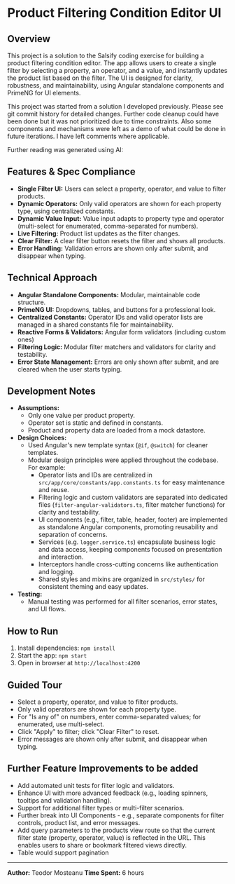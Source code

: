 # Product Filtering Condition Editor UI

## Overview

This project is a solution to the Salsify coding exercise for building a product filtering condition editor. The app allows users to create a single filter by selecting a property, an operator, and a value, and instantly updates the product list based on the filter. The UI is designed for clarity, robustness, and maintainability, using Angular standalone components and PrimeNG for UI elements.

This project was started from a solution I developed previously. Please see git commit history for detailed changes. Further code cleanup could have been done but it was not prioritized due to time constraints. Also some components and mechanisms were left as a demo of what could be done in future iterations. I have left comments where applicable.

Further reading was generated using AI:

## Features & Spec Compliance

- **Single Filter UI:** Users can select a property, operator, and value to filter products.
- **Dynamic Operators:** Only valid operators are shown for each property type, using centralized constants.
- **Dynamic Value Input:** Value input adapts to property type and operator (multi-select for enumerated, comma-separated for numbers).
- **Live Filtering:** Product list updates as the filter changes.
- **Clear Filter:** A clear filter button resets the filter and shows all products.
- **Error Handling:** Validation errors are shown only after submit, and disappear when typing.

## Technical Approach

- **Angular Standalone Components:** Modular, maintainable code structure.
- **PrimeNG UI:** Dropdowns, tables, and buttons for a professional look.
- **Centralized Constants:** Operator IDs and valid operator lists are managed in a shared constants file for maintainability.
- **Reactive Forms & Validators:** Angular form validators (including custom ones)
- **Filtering Logic:** Modular filter matchers and validators for clarity and testability.
- **Error State Management:** Errors are only shown after submit, and are cleared when the user starts typing.

## Development Notes

- **Assumptions:**
  - Only one value per product property.
  - Operator set is static and defined in constants.
  - Product and property data are loaded from a mock datastore.
- **Design Choices:**
  - Used Angular's new template syntax (`@if`, `@switch`) for cleaner templates.
  - Modular design principles were applied throughout the codebase. For example:
    - Operator lists and IDs are centralized in `src/app/core/constants/app.constants.ts` for easy maintenance and reuse.
    - Filtering logic and custom validators are separated into dedicated files (`filter-angular-validators.ts`, filter matcher functions) for clarity and testability.
    - UI components (e.g., filter, table, header, footer) are implemented as standalone Angular components, promoting reusability and separation of concerns.
    - Services (e.g. `logger.service.ts`) encapsulate business logic and data access, keeping components focused on presentation and interaction.
    - Interceptors handle cross-cutting concerns like authentication and logging.
    - Shared styles and mixins are organized in `src/styles/` for consistent theming and easy updates.
- **Testing:**
  - Manual testing was performed for all filter scenarios, error states, and UI flows.

## How to Run

1. Install dependencies: `npm install`
2. Start the app: `npm start`
3. Open in browser at `http://localhost:4200`

## Guided Tour

- Select a property, operator, and value to filter products.
- Only valid operators are shown for each property type.
- For "Is any of" on numbers, enter comma-separated values; for enumerated, use multi-select.
- Click "Apply" to filter; click "Clear Filter" to reset.
- Error messages are shown only after submit, and disappear when typing.

## Further Feature Improvements to be added

- Add automated unit tests for filter logic and validators.
- Enhance UI with more advanced feedback (e.g., loading spinners, tooltips and validation handling).
- Support for additional filter types or multi-filter scenarios.
- Further break into UI Components - e.g., separate components for filter controls, product list, and error messages.
- Add query parameters to the products view route so that the current filter state (property, operator, value) is reflected in the URL. This enables users to share or bookmark filtered views directly.
- Table would support pagination

---

**Author:** Teodor Mosteanu
**Time Spent:** 6 hours
